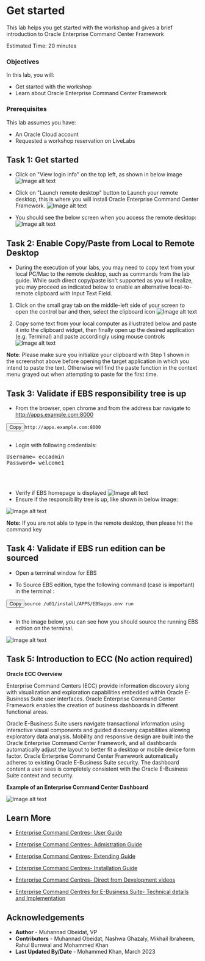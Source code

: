 # Get started


This lab helps you get started with the workshop and gives a brief introduction to Oracle Enterprise Command Center Framework



Estimated Time: 20 minutes

### Objectives
In this lab, you will:
* Get started with the workshop
* Learn about Oracle Enterprise Command Center Framework


### Prerequisites

This lab assumes you have:
* An Oracle Cloud account
* Requested a workshop reservation on LiveLabs




##  

## Task 1: Get started

* Click on  "View login info" on the top left, as shown in below image
  ![Image alt text](images/viewlogininfo.png)

* Click on "Launch remote desktop" button to Launch your remote desktop, this is where you will install Oracle Enterprise Command Center Framework.
  ![Image alt text](images/launchremote.png)

* You should see the below screen when you access the remote desktop:
  ![Image alt text](images/env.png)


## Task 2: Enable Copy/Paste from Local to Remote Desktop

* During the execution of your labs, you may need to copy text from your local PC/Mac to the remote desktop, such as commands from the lab guide. While such direct copy/paste isn't supported as you will realize, you may proceed as indicated below to enable an alternative local-to-remote clipboard with Input Text Field.

1. Click on the small gray tab on the middle-left side of your screen to open the control bar and then, select the clipboard icon
![Image alt text](images/clip1.png)

2. Copy some text from your local computer as illustrated below and paste it into the clipboard widget, then finally open up the desired application (e.g. Terminal) and paste accordingly using mouse controls
![Image alt text](images/clip2.png)

<b>Note</b>: Please make sure you initialize your clipboard with Step 1 shown in the screenshot above before opening the target application in which you intend to paste the text. Otherwise will find the paste function in the context menu grayed out when attempting to paste for the first time.

## Task 3: Validate if EBS responsibility tree is up

* From the browser, open chrome and from the address bar navigate to http://apps.example.com:8000 

<pre><button class="copy-button" title="Copy text to clipboard">Copy</button><code class="hljs apache"><span class="copy-code"><span class="hljs-attribute">http://apps.example.com:8000 

</span></code></pre></li>


* Login with following credentials:

<pre><span class="hljs-attribute">Username= eccadmin
Password= welcome1



</span></code></pre></li>

* Verify if EBS homepage is displayed
![Image alt text](images/verify1.png)
* Ensure if the responsibility tree is up, like shown in below image:

![Image alt text](images/verify2.png)

<b>Note:</b> If you are not able to type in the remote desktop, then please hit the command key


## Task 4: Validate if EBS run edition can be sourced 

* Open a terminal window for EBS

* <n>To Source EBS edition</n>, type the following command (case is important) in the terminal :
<pre><button class="copy-button" title="Copy text to clipboard">Copy</button><code class="hljs apache"><span class="copy-code"><span class="hljs-attribute">source /u01/install/APPS/EBSapps.env run

</span></code></pre></li>

* In the image below, you can see how you should source the running EBS edition on the terminal.

![Image alt text](images/validateterminal1.png)

## Task 5: Introduction to ECC (No action required)

<b> Oracle ECC Overview </b>

Enterprise Command Centers (ECC) provide information discovery along with visualization and exploration capabilities embedded within Oracle E-Business Suite user interfaces. Oracle Enterprise Command Center Framework enables the creation of business dashboards in different functional areas.

Oracle E-Business Suite users navigate transactional information using interactive visual components and guided discovery capabilities allowing exploratory data analysis. Mobility and responsive design are built into the Oracle Enterprise Command Center Framework, and all dashboards automatically adjust the layout to better fit a desktop or mobile device form factor. Oracle Enterprise Command Center Framework automatically adheres to existing Oracle E-Business Suite security. The dashboard content a user sees is completely consistent with the Oracle E-Business Suite context and security. 

<b> Example of an Enterprise Command Center Dashboard</b>

![Image alt text](images/EBSPage.png)




  
## Learn More
* [Enterprise Command Centres- User Guide](https://docs.oracle.com/cd/E26401_01/doc.122/e22956/T27641T671922.htm)
* [Enterprise Command Centres- Admistration Guide](https://docs.oracle.com/cd/E26401_01/doc.122/f34732/toc.htm)
* [Enterprise Command Centres- Extending Guide](https://docs.oracle.com/cd/E26401_01/doc.122/f21671/T673609T673618.htm)
* [Enterprise Command Centres- Installation Guide](https://support.oracle.com/epmos/faces/DocumentDisplay?_afrLoop=264801675930013&id=2495053.1&_afrWindowMode=0&_adf.ctrl-state=1c6rxqpyoj_102)

* [Enterprise Command Centres- Direct from Development videos](https://learn.oracle.com/ols/course/ebs-enterprise-command-centers-direct-from-development/50662/60350)
* [Enterprise Command Centres for E-Business Suite- Technical details and Implementation](https://mylearn.oracle.com/ou/component/-/117416)

## Acknowledgements

* **Author** - Muhannad Obeidat, VP
* **Contributors** -  Muhannad Obeidat, Nashwa Ghazaly, Mikhail Ibraheem, Rahul Burnwal and Mohammed Khan
* **Last Updated By/Date** - Mohammed Khan, March 2023

